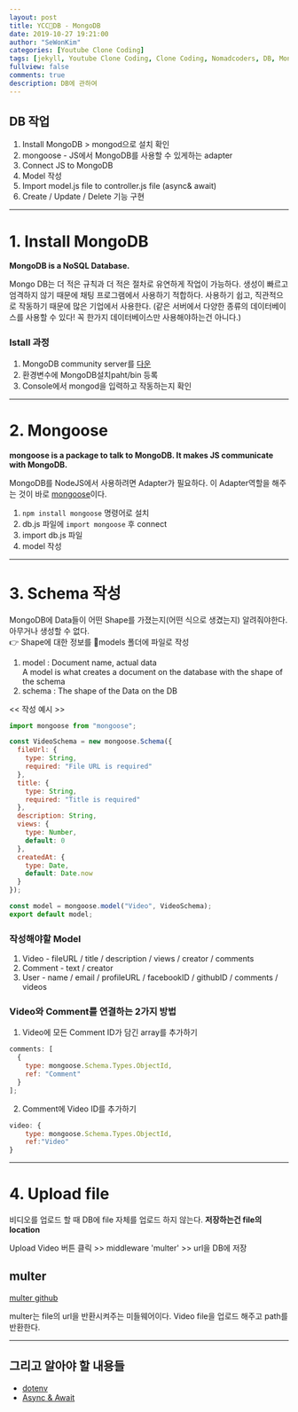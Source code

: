 ```yaml
---
layout: post
title: YCC📄DB - MongoDB
date: 2019-10-27 19:21:00
author: "SeWonKim"
categories: [Youtube Clone Coding]
tags: [jekyll, Youtube Clone Coding, Clone Coding, Nomadcoders, DB, MongoDB]
fullview: false
comments: true
description: DB에 관하여
---
```


## DB 작업
1. Install MongoDB > mongod으로 설치 확인
2. mongoose - JS에서 MongoDB를 사용할 수 있게하는 adapter
3. Connect JS to MongoDB
4. Model 작성
5. Import model.js file to controller.js file (async& await)
6. Create / Update / Delete 기능 구현

---

# 1. Install MongoDB

**MongoDB is a NoSQL Database.**

Mongo DB는 더 적은 규칙과 더 적은 절차로 유연하게 작업이 가능하다.
생성이 빠르고 엄격하지 않기 때문에 채팅 프로그램에서 사용하기 적합하다.
사용하기 쉽고, 직관적으로 작동하기 때문에 많은 기업에서 사용한다.
(같은 서버에서 다양한 종류의 데이터베이스를 사용할 수 있다! 꼭 한가지 데이터베이스만 사용해야하는건 아니다.)

### Istall 과정
1. MongoDB community server를 [다운](https://www.mongodb.com/download-center/community)
2. 환경변수에 MongoDB설치paht/bin 등록
3. Console에서 mongod을 입력하고 작동하는지 확인

---

# 2. Mongoose

**mongoose is a package to talk to MongoDB. It makes JS communicate with MongoDB.**

MongoDB를 NodeJS에서 사용하려면 Adapter가 필요하다.
이 Adapter역할을 해주는 것이 바로 [mongoose](https://mongoosejs.com/)이다.

1. `npm install mongoose` 명령어로 설치
2. db.js 파일에 `import mongoose` 후 connect
3. import db.js 파일
4. model 작성

---

# 3. Schema 작성

MongoDB에 Data들이 어떤 Shape를 가졌는지(어떤 식으로 생겼는지) 알려줘야한다. 아무거나 생성할 수 없다.    
👉 Shape에 대한 정보를 📂models 폴더에 파일로 작성

1. model : Document name, actual data  
    A model is what creates a document on the database with the shape of the schema
2. schema : The shape of the Data on the DB


<< 작성 예시 >>
```javascript
import mongoose from "mongoose";

const VideoSchema = new mongoose.Schema({
  fileUrl: {
    type: String,
    required: "File URL is required"
  },
  title: {
    type: String,
    required: "Title is required"
  },
  description: String,
  views: {
    type: Number,
    default: 0
  },
  createdAt: {
    type: Date,
    default: Date.now
  }
});

const model = mongoose.model("Video", VideoSchema);
export default model;
```

### 작성해야할 Model
1. Video - fileURL / title / description / views / creator / comments
2. Comment - text / creator
3. User - name / email / profileURL / facebookID / githubID / comments / videos

### Video와 Comment를 연결하는 2가지 방법

1. Video에 모든 Comment ID가 담긴 array를 추가하기

```javascript
comments: [
  {
    type: mongoose.Schema.Types.ObjectId,
    ref: "Comment"
  }
];
```

2. Comment에 Video ID를 추가하기

```javascript
video: {
    type: mongoose.Schema.Types.ObjectId,
    ref:"Video"
}
```
---

# 4. Upload file

비디오를 업로드 할 때 DB에 file 자체를 업로드 하지 않는다. **저장하는건 file의 location**

Upload Video 버튼 클릭 >> middleware 'multer' >> url을 DB에 저장

## multer
[multer github](https://github.com/expressjs/multer/blob/master/doc/README-ko.md)

multer는 file의 url을 반환시켜주는 미들웨어이다. Video file을 업로드 해주고 path를 반환한다.

---

## 그리고 알아야 할 내용들
- [dotenv](https://sewonkimm.github.io/youtube%20clone%20coding/2019/08/05/dotenv.html)
- [Async & Await](https://sewonkimm.github.io/youtube%20clone%20coding/2019/08/06/asyncawait.html)



